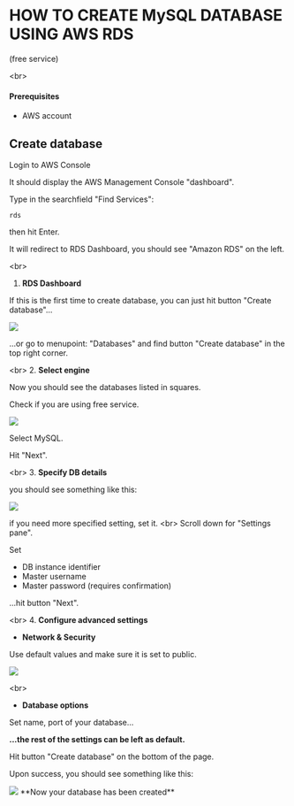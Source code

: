 # HOW TO CREATE MySQL DATABASE USING AWS RDS

(free service)

<br\>
#### Prerequisites

  - AWS account


## Create database

Login to AWS Console

It should display the AWS Management Console "dashboard".

Type in the searchfield "Find Services":

```
rds

```

then hit Enter.

It will redirect to RDS Dashboard, you should see "Amazon RDS" on the left.

<br\>
1. **RDS Dashboard**

If this is the first time to create database, you can just hit button "Create database"...

<img src="/assets/aws-rds-create.png">


...or go to menupoint: "Databases" and find button "Create database" in the top right corner.

<br\>
2. **Select engine**

Now you should see the databases listed in squares.

Check if you are using free service.

<img src="aws-rds-free-use.png">

Select MySQL.

Hit "Next".

<br\>
3. **Specify DB details**

you should see something like this:

<img src="aws-specify.db-details.png">

if you need more specified setting, set it.
<br\>
Scroll down for "Settings pane".

Set 

 - DB instance identifier
 - Master username
 - Master password (requires confirmation)

...hit button "Next".

<br\>
4. **Configure advanced settings**

* **Network & Security**

Use default values and make sure it is set to public.

<img src="aws-conf-advance-set.png">

<br\>
* **Database options**

Set name, port of your database...

**...the rest of the settings can be left as default.**

Hit button "Create database" on the bottom of the page.

Upon success, you should see something like this:

<img src="aws-rds-db-success.png">
<br\>
**Now your database has been created**














